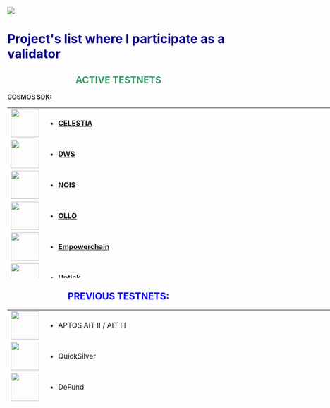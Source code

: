 <p><img style="display: block; margin-left: auto; margin-right: auto;" src="http://distributedledgerinc.com/wp-content/uploads/2019/04/cosmos_logo.png" /></p>
<h1><span style="color: #000080;">Project's list where I participate as a validator</span></h1>
<h2 style="text-align: center;"><span style="color: #0000ff;"><span style="color: #339966;"><strong>ACTIVE TESTNETS</strong></span></span></h2>
<p style="color: #2e6c80;"><strong><span style="color: #333333;">COSMOS SDK:</span></strong></p>
<table style="height: 386px; width: 1352px; border-collapse: collapse; border-style: none;">
<tbody>
<tr style="height: 46px;">
<td style="width: 64.0417px; height: 46px;"><img src="https://backend.nodes.guru/assets/a38b56a3-f77b-403f-8850-97ed3b238809" alt="" width="64" height="64" /></td>
<td style="width: 1280.96px; height: 46px;">
<ul>
<li><a href="https://celestia.explorers.guru/validator/celestiavaloper1xm6xlh80jxaxsar0ga7r2ep0j4pdy8aumdxtu5"><strong>CELESTIA</strong></a></li>
</ul>
</td>
</tr>
<tr style="height: 46px;">
<td style="width: 64.0417px; height: 46px;"><img src="https://backend.nodes.guru/assets/f5b8a9eb-b90c-468f-afef-75d6fbf2e9aa" alt="" width="64" height="64" /></td>
<td style="width: 1280.96px; height: 46px;">
<ul>
<li><a href="https://dws.explorers.guru/validator/dewebvaloper10ehfeamddx9atyq9kll83c9szl522ywfg8jf9l"><strong>DWS</strong></a></li>
</ul>
</td>
</tr>
<tr style="height: 46px;">
<td style="width: 64.0417px; height: 46px;"><img style="display: block; margin-left: auto; margin-right: auto;" src="https://testnet.ping.pub/logos/nois.svg" alt="" width="64" height="64" /></td>
<td style="width: 1280.96px; height: 46px;">
<ul>
<li><a href="https://testnet.ping.pub/nois/staking/noisvaloper1v5xayfadhn3emtptsyc9nu7zyuyyze9smdg3h0"><strong>NOIS</strong></a></li>
</ul>
</td>
</tr>
<tr style="height: 46px;">
<td style="width: 64.0417px; height: 46px;"><img src="https://ollo.explorers.guru/chains/ollo.png" alt="" width="64" height="64" /></td>
<td style="width: 1280.96px; height: 46px;">
<ul>
<li><a title="OLLO" href="https://ollo.explorers.guru/validator/ollovaloper1twzngmmrq3jfkw2pd498d90kynyefnnxeg7zrc" target="_blank"><strong>OLLO</strong></a></li>
</ul>
</td>
</tr>
<tr style="height: 68px;">
<td style="width: 64.0417px; height: 68px;"><img src="https://avatars.githubusercontent.com/u/102963696?s=200&amp;v=4" alt="" width="64" height="64" /></td>
<td style="width: 1280.96px; height: 68px;">
<ul>
<li><a title="Empower" href="https://empower.explorers.guru/validator/empowervaloper1a9nlpz0cer2cfaqy5z85rvprkxyac4rlsmst0j"><strong>Empowerchain</strong></a></li>
</ul>
</td>
</tr>
<tr style="height: 67px;">
<td style="width: 64.0417px; height: 67px;"><img src="https://uptick.explorers.guru/chains/uptick.png" alt="" width="64" height="64" /></td>
<td style="width: 1280.96px; height: 67px;">
<ul>
<li><a title="Uptick" href="https://uptick.explorers.guru/validator/uptickvaloper12vy0re6yjmr83wvrr6jp3n648ahmsz0sr6zp5y" target="_blank"><strong>Uptick</strong></a></li>
</ul>
</td>
</tr>
<tr style="height: 67px;">
<td style="width: 64.0417px; height: 67px;"><img src="https://avatars.githubusercontent.com/u/112838174?s=200&amp;v=4" alt="Terpnetwork" width="64" height="64" /></td>
<td style="width: 1280.96px; height: 67px;">
<ul>
<li><strong><s>TerpNetwork</s></strong></li>
</ul>
</td>
</tr>
</tbody>
</table>
<h2 style="text-align: center;"><span style="color: #0000ff;">PREVIOUS TESTNETS:</span></h2>
<table style="height: 219px; width: 1351.35px; border-collapse: collapse; border-style: none;">
<tbody>
<tr style="height: 46px;">
<td style="width: 64px; height: 46px;"><img src="https://external-content.duckduckgo.com/iu/?u=https%3A%2F%2Fcryptocurrencyjobs.co%2Fstartups%2Fassets%2Flogos%2Faptos.12cffdf92f7fb4c2ee3e582f92e09e6d03d3cbff3bd7a4a9ce3fd0da3839bb4e.jpeg&amp;f=1&amp;nofb=1&amp;ipt=fc21bd4ee8e1f9c0edc476fbd2043dae863bbd76bf3f6105a031234c54648b4a&amp;ipo=images" alt="" width="64" height="64" /></td>
<td style="width: 1279.35px; height: 46px;">
<ul>
<li>APTOS AIT II / AIT III&nbsp;</li>
</ul>
</td>
</tr>
<tr style="height: 46px;">
<td style="width: 64px; height: 46px;"><img src="https://backend.nodes.guru/assets/6f9f452a-9eb9-446a-a86c-6dc434498360" alt="" width="64" height="64" /></td>
<td style="width: 1279.35px; height: 46px;">
<ul>
<li>QuickSilver</li>
</ul>
</td>
</tr>
<tr style="height: 18px;">
<td style="width: 64px; height: 18px;"><img src="https://backend.nodes.guru/assets/94940479-c6a9-48b1-bfff-1f83545a752b" alt="" width="64" height="64" /></td>
<td style="width: 1279.35px; height: 18px;">
<ul>
<li>DeFund</li>
</ul>
</td>
</tr>
<tr style="height: 19px;">
<td style="width: 64px; height: 19px;"><img src="https://sui.io/img/sui-logo.svg" alt="" width="64" height="37" /></td>
<td style="width: 1279.35px; height: 19px;">
<ul>
<li>SUI</li>
</ul>
</td>
</tr>
<tr style="height: 18px;">
<td style="width: 64px; height: 18px;"><img src="https://backend.nodes.guru/assets/46a7af81-bbd6-40ce-bb44-a925f5eb3561" alt="" width="64" height="73" /></td>
<td style="width: 1279.35px; height: 18px;">
<ul>
<li>Archway</li>
</ul>
</td>
</tr>
<tr style="height: 18px;">
<td style="width: 64px; height: 18px;"><img src="https://backend.nodes.guru/assets/acc16cd8-521e-4083-8172-60865d2eb4c4" alt="" width="64" height="64" /></td>
<td style="width: 1279.35px; height: 18px;">
<ul>
<li>Rebus</li>
</ul>
</td>
</tr>
<tr style="height: 18px;">
<td style="width: 64px; height: 18px;"><img src="https://backend.nodes.guru/assets/ea269c32-59e4-429d-851a-20aff76dd13a" alt="" width="64" height="64" /></td>
<td style="width: 1279.35px; height: 18px;">
<ul>
<li>Stride</li>
</ul>
</td>
</tr>
<tr style="height: 18px;">
<td style="width: 64px; height: 18px;"><img src="https://backend.nodes.guru/assets/67798227-57e1-4bfd-ad9d-902e6a6372d0" alt="" width="64" height="64" /></td>
<td style="width: 1279.35px; height: 18px;">
<ul>
<li>SEI</li>
</ul>
</td>
</tr>
<tr style="height: 18px;">
<td style="width: 64px; height: 18px;"><img src="https://starkware.co/wp-content/uploads/2021/07/Group-177.svg" alt="" width="64" height="64" /></td>
<td style="width: 1279.35px; height: 18px;">
<ul>
<li>Starknet</li>
</ul>
</td>
</tr>
</tbody>
</table>
<p>&nbsp; &nbsp; &nbsp; &nbsp; &nbsp; &nbsp; &nbsp;</p>
